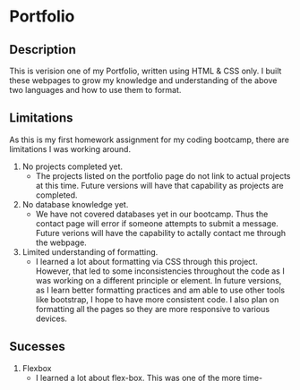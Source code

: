 # Portfolio


## Description
This is verision one of my Portfolio, written using HTML & CSS only. I built these webpages to grow my knowledge and understanding of the above two languages and how to use them to format. 


## Limitations
As this is my first homework assignment for my coding bootcamp, there are limitations I was working around. 

1. No projects completed yet.
    * The projects listed on the portfolio page do not link to actual projects at this time. Future versions will have that capability as projects are completed. 
1. No database knowledge yet.
    * We have not covered databases yet in our bootcamp. Thus the contact page will error if someone attempts to submit a message. Future verions will have the capability to actally contact me through the webpage.
1. Limited understanding of formatting.
    * I learned a lot about formatting via CSS through this project. However, that led to some inconsistencies throughout the code as I was working on a different principle or element. In future versions, as I learn better formatting practices and am able to use other tools like bootstrap, I hope to have more consistent code. I also plan on formatting all the pages so they are more responsive to various devices. 


## Sucesses
1. Flexbox
    * I learned a lot about flex-box. This was one of the more time-consuming elements because it required a lot of research. See below for a couple of helpful tutorials. 
1. About Me Page
    * I did some research on how to write an about me page. Although I am not quite satisfied, I believe I have a great draft to build upon. 
1. Organization
    * Good habits take a lot of work to form, but bad habits can take more work to break. So I'm working on my organizational habits now. One of our TA's for the class, Noah Yasskin, helped me with my organization - particularly pertaining to classes. I also think my organization of my CSS stylesheets is well done. As I work more on responsiveness, I think I will better utilize the sheets specific to each html page.       


## Credits
#### Flexbox
* https://mastery.games/p/flexbox-zombies
* https://stackoverflow.com/questions/9171699/add-a-pipe-separator-after-items-in-an-unordered-list-unless-that-item-is-the-la

#### About Me page:
* https://www.format.com/magazine/resources/photography/online-portfolio-about-page-step-by-step-guide
* https://www.vanschneider.com/the-most-important-page-on-your-portfolio

#### General
* https://www.w3schools.com/html/default.asp
* https://www.w3schools.com/css/default.asp


## License
MIT License

Copyright (c) 2019 Laurie Schroeder

Permission is hereby granted, free of charge, to any person obtaining a copy
of this software and associated documentation files (the "Software"), to deal
in the Software without restriction, including without limitation the rights
to use, copy, modify, merge, publish, distribute, sublicense, and/or sell
copies of the Software, and to permit persons to whom the Software is
furnished to do so, subject to the following conditions:

The above copyright notice and this permission notice shall be included in all
copies or substantial portions of the Software.

THE SOFTWARE IS PROVIDED "AS IS", WITHOUT WARRANTY OF ANY KIND, EXPRESS OR
IMPLIED, INCLUDING BUT NOT LIMITED TO THE WARRANTIES OF MERCHANTABILITY,
FITNESS FOR A PARTICULAR PURPOSE AND NONINFRINGEMENT. IN NO EVENT SHALL THE
AUTHORS OR COPYRIGHT HOLDERS BE LIABLE FOR ANY CLAIM, DAMAGES OR OTHER
LIABILITY, WHETHER IN AN ACTION OF CONTRACT, TORT OR OTHERWISE, ARISING FROM,
OUT OF OR IN CONNECTION WITH THE SOFTWARE OR THE USE OR OTHER DEALINGS IN THE
SOFTWARE.